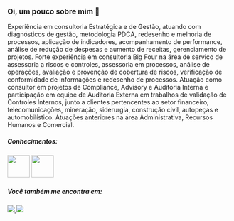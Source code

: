 ### Oi, um pouco sobre mim 👋
Experiência em consultoria Estratégica e de Gestão, atuando com diagnósticos de gestão, metodologia PDCA, redesenho e melhoria de processos, aplicação de indicadores, acompanhamento de performance, análise de redução de despesas e aumento de receitas, gerenciamento de projetos. Forte experiência em consultoria Big Four na área de serviço de assessoria a riscos e controles, assessoria em processos, análise de operações, avaliação e provenção de cobertura de riscos, verificação de conformidade de informações e redesenho de processos. Atuação como consultor em projetos de Compliance, Advisory e Auditoria Interna e participação em equipe de Auditoria Externa em trabalhos de validação de Controles Internos, junto a clientes pertencentes ao setor financeiro, telecomunicações, mineração, siderurgia, construção civil, autopeças e automobilístico. Atuações anteriores na área Administrativa, Recursos Humanos e Comercial.

##### Conhecimentos:
<div style="display: inline">
  <img width="50" height="50" src="https://cdn.jsdelivr.net/gh/devicons/devicon/icons/mysql/mysql-plain-wordmark.svg" />
  <img width="50" height="50" src="https://cdn.jsdelivr.net/gh/devicons/devicon/icons/python/python-original-wordmark.svg" />
</div>                    

##### Você também me encontra em:

<a href="https://www.linkedin.com/in/igor-abib-a2442622" title ="https://www.linkedin.com/in/igor-abib-a2442622">
  <img src="https://img.shields.io/badge/linkedin-%230077B5.svg?style=for-the-badge&logo=linkedin&logoColor=white" />
</a>
<a href="mailto:agentavery@sample.com" title = "igorabib@gmail.com">
  <img src="https://img.shields.io/badge/Gmail-D14836?style=for-the-badge&logo=gmail&logoColor=white" />
</a>



  
<!--
**IgorAti/IgorAti** is a ✨ _special_ ✨ repository because its `README.md` (this file) appears on your GitHub profile.

Here are some ideas to get you started:

- 🔭 I’m currently working on ...
- 🌱 I’m currently learning ...
- 👯 I’m looking to collaborate on ...
- 🤔 I’m looking for help with ...
- 💬 Ask me about ...
- 📫 How to reach me: ...
- 😄 Pronouns: ...
- ⚡ Fun fact: ...
-->
